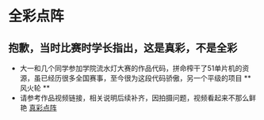 # 全彩点阵
## 抱歉，当时比赛时学长指出，这是真彩，不是全彩

* 大一和几个同学参加学院流水灯大赛的作品代码，拼命榨干了51单片机的资源，虽已经历很多全国赛事，至今很为这段代码骄傲，另一个平级的项目 ** 风火轮 **
* 请参考作品视频链接，相关说明后续补齐，因拍摄问题，视频看起来不那么鲜艳
[真彩点阵](http://v.youku.com/v_show/id_XMzc3ODE3NDk5Mg==.html?spm=a2h3j.8428770.3416059.1)
